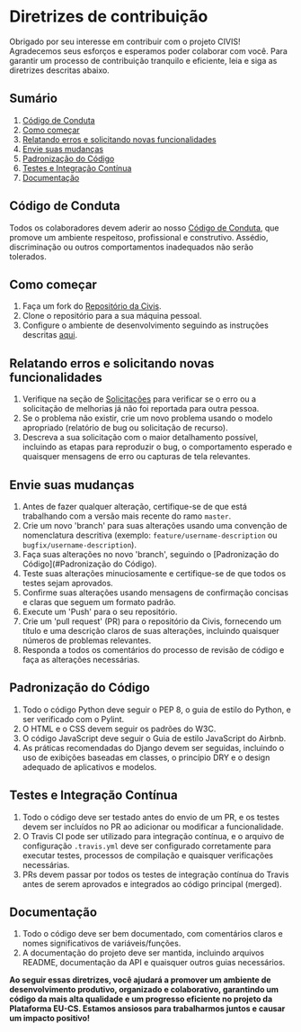 # Diretrizes de contribuição

Obrigado por seu interesse em contribuir com o projeto CIVIS! Agradecemos seus esforços e esperamos poder colaborar com você. Para garantir um processo de contribuição tranquilo e eficiente, leia e siga as diretrizes descritas abaixo.

## Sumário
1. [Código de Conduta](#code-of-conduct)
2. [Como começar](#getting-started)
3. [Relatando erros e solicitando novas funcionalidades](#reporting-bugs-and-feature-requests)
4. [Envie suas mudanças](#submitting-changes)
5. [Padronização do Código](#code-quality-and-standards)
6. [Testes e Integração Contínua](#testing-and-continuous-integration)
7. [Documentação](#documentation)

## Código de Conduta
Todos os colaboradores devem aderir ao nosso [Código de Conduta](CODE_OF_CONDUCT.md), que promove um ambiente respeitoso, profissional e construtivo. Assédio, discriminação ou outros comportamentos inadequados não serão tolerados.

## Como começar
1. Faça um fork do [Repositório da Civis](https://git.redemoara.ibict.br/ibict/cgti/civis).
2. Clone o repositório para a sua máquina pessoal.
3. Configure o ambiente de desenvolvimento seguindo as instruções descritas [aqui](install-dev.md).

## Relatando erros e solicitando novas funcionalidades
1. Verifique na seção de [Solicitações](https://git.redemoara.ibict.br/ibict/cgti/civis/issues) para verificar se o erro ou a solicitação de melhorias já não foi reportada para outra pessoa.
2. Se o problema não existir, crie um novo problema usando o modelo apropriado (relatório de bug ou solicitação de recurso).
3. Descreva a sua solicitação com o maior detalhamento possível, incluindo as etapas para reproduzir o bug, o comportamento esperado e quaisquer mensagens de erro ou capturas de tela relevantes.

## Envie suas mudanças
1. Antes de fazer qualquer alteração, certifique-se de que está trabalhando com a versão mais recente do ramo `master`.
2. Crie um novo 'branch' para suas alterações usando uma convenção de nomenclatura descritiva (exemplo: `feature/username-description` ou `bugfix/username-description`).
3. Faça suas alterações no novo 'branch', seguindo o [Padronização do Código](#Padronização do Código).
4. Teste suas alterações minuciosamente e certifique-se de que todos os testes sejam aprovados.
5. Confirme suas alterações usando mensagens de confirmação concisas e claras que seguem um formato padrão.
6. Execute um 'Push' para o seu repositório.
7. Crie um 'pull request' (PR) para o repositório da Civis, fornecendo um título e uma descrição claros de suas alterações, incluindo quaisquer números de problemas relevantes.
8. Responda a todos os comentários do processo de revisão de código e faça as alterações necessárias.

## Padronização do Código
1. Todo o código Python deve seguir o PEP 8, o guia de estilo do Python, e ser verificado com o Pylint.
2. O HTML e o CSS devem seguir os padrões do W3C.
3. O código JavaScript deve seguir o Guia de estilo JavaScript do Airbnb.
4. As práticas recomendadas do Django devem ser seguidas, incluindo o uso de exibições baseadas em classes, o princípio DRY e o design adequado de aplicativos e modelos.

## Testes e Integração Contínua
1. Todo o código deve ser testado antes do envio de um PR, e os testes devem ser incluídos no PR ao adicionar ou modificar a funcionalidade.
2. O Travis CI pode ser utilizado para integração contínua, e o arquivo de configuração `.travis.yml` deve ser configurado corretamente para executar testes, processos de compilação e quaisquer verificações necessárias.
3. PRs devem passar por todos os testes de integração contínua do Travis antes de serem aprovados e integrados ao código principal (merged).

## Documentação
1. Todo o código deve ser bem documentado, com comentários claros e nomes significativos de variáveis/funções.
2. A documentação do projeto deve ser mantida, incluindo arquivos README, documentação da API e quaisquer outros guias necessários.

**Ao seguir essas diretrizes, você ajudará a promover um ambiente de desenvolvimento produtivo, organizado e colaborativo, garantindo um código da mais alta qualidade e um progresso eficiente no projeto da Plataforma EU-CS. Estamos ansiosos para trabalharmos juntos e causar um impacto positivo!**